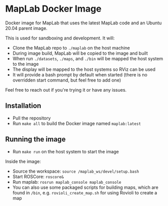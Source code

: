 # MapLab Docker Image

Docker image for MapLab that uses the latest MapLab code and an Ubuntu 20.04 parent image.

This is used for sandboxing and development. It will:
- Clone the MapLab repo to `./maplab` on the host machine
- During image build, MapLab will be copied to the image and built
- When run `./datasets`, `./maps`, and `./bin` will be mapped the host system to the image
- The display will be mapped to the host systems so RViz can be used
- It will provide a bash prompt by default when started (there is no overridden start command, but feel free to add one)

Feel free to reach out if you're trying it or have any issues.

## Installation

- Pull the repository
- Run `make all` to build the Docker image named `maplab:latest`

## Running the image

- Run `make run` on the host system to start the image

Inside the image:
- Source the workspace: `source /maplab_ws/devel/setup.bash`
- Start ROSCore: `roscore&`
- Run maplab: `rosrun maplab_console maplab_console`
- You can also use some packaged scripts for building maps, which are found in `/bin`, e.g. `rovioli_create_map.sh` for using Rovioli to create a map